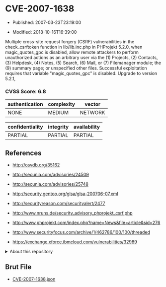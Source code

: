 # CVE-2007-1638

- Published: 2007-03-23T23:19:00

- Modified: 2018-10-16T16:39:00

Multiple cross-site request forgery (CSRF) vulnerabilities in the check_csrftoken function in lib/lib.inc.php in PHProjekt 5.2.0, when magic_quotes_gpc is disabled, allow remote attackers to perform unauthorized actions as an arbitrary user via the (1) Projects, (2) Contacts, (3) Helpdesk, (4) Notes, (5) Search, (6) Mail, or (7) Filemanager module; the (9) summary page; or unspecified other files. Successful exploitation requires that variable "magic_quotes_gpc" is disabled. Upgrade to version 5.2.1,

### CVSS Score: **6.8**

| authentication | complexity | vector |
| --- | --- | --- |
| NONE | MEDIUM | NETWORK |

| confidentiality | integrity | availability |
| --- | --- | --- |
| PARTIAL | PARTIAL | PARTIAL |

## References

* http://osvdb.org/35162

* http://secunia.com/advisories/24509

* http://secunia.com/advisories/25748

* http://security.gentoo.org/glsa/glsa-200706-07.xml

* http://securityreason.com/securityalert/2477

* http://www.nruns.de/security_advisory_phprojekt_csrf.php

* http://www.phprojekt.com/index.php?name=News&file=article&sid=276

* http://www.securityfocus.com/archive/1/462786/100/100/threaded

* https://exchange.xforce.ibmcloud.com/vulnerabilities/32989

<details>
<summary>About this repository</summary> 

  This repository is part of the project [Live Hack CVE](https://github.com/Live-Hack-CVE). Main website can be found [www.live-hack.org](https://www.live-hack.org) 
  
  Made by [Sn0wAlice](https://github.com/Sn0wAlice) for the people that care about security and need to have a feed of the latest CVEs. Hope you enjoy it, don't forget to star the repo and follow me on [Twitter](https://twitter.com/Sn0wAlice) and [Github](https://github.com/Sn0wAlice). And that is my [personnal website](https://www.alice-snow.me/)

  - [Home Page](https://github.com/Live-Hack-CVE)
  - [Framework](https://github.com/Live-Hack-CVE/cve-framework)
  - [CVE database](https://github.com/Live-Hack-CVE/full_database)
  - [Changelog](https://github.com/Live-Hack-CVE/Changelog)
</details>

## Brut File

* [CVE-2007-1638.json](https://raw.githubusercontent.com/Live-Hack-CVE/full_database/main/cves/2007/CVE-2007-1638.json)

